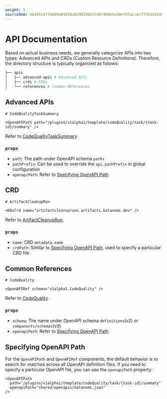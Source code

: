```yaml
---
weight: 5
sourceSHA: 0b49514f79d09a01026a8298196675d07468e9e90efd7acc6c77353dd24b72f3
---
```


# API Documentation

Based on actual business needs, we generally categorize APIs into two types: Advanced APIs and CRDs (Custom Resource Definitions). Therefore, the directory structure is typically organized as follows:

```sh
├── apis
│   ├── advanced-apis # Advanced APIs
│   ├── crds # CRDs
│   └── references # Common References
```

## Advanced APIs

```mdx title="advanced-apis/codeQualityTaskSummary.mdx"
# CodeQualityTaskSummary

<OpenAPIPath path="/plugins/v1alpha1/template/codeQuality/task/{task-id}/summary" />
```

Refer to [CodeQualityTaskSummary](../apis/advanced-apis/codeQualityTaskSummary).

### `props`

- `path`: The path under OpenAPI schema `paths`
- `pathPrefix`: Can be used to override the `api.pathPrefix` in global configuration
- `openapiPath`: Refer to [Specifying OpenAPI Path](#specifying-openapi-path)

## CRD

```mdx title="crds/ArtifactCleanupRun.mdx"
# ArtifactCleanupRun

<K8sCrd name="artifactcleanupruns.artifacts.katanomi.dev" />
```

Refer to [ArtifactCleanupRun](../apis/crds/ArtifactCleanupRun).

### `props`

- `name`: CRD `metadata.name`
- `crdPath`: Similar to [Specifying OpenAPI Path](#specifying-openapi-path), used to specify a particular CRD file

## Common References

```mdx title="references/CodeQuality.mdx"
# CodeQuality

<OpenAPIRef schema="v1alpha1.CodeQuality" />
```

Refer to [CodeQuality](../apis/references/CodeQuality).

### `props`

- `schema`: The name under OpenAPI schema `definitions`(v2) or `components/schemas`(v3)
- `openapiPath`: Refer to [Specifying OpenAPI Path](#specifying-openapi-path)

## Specifying OpenAPI Path

For the `OpenAPIPath` and `OpenAPIRef` components, the default behavior is to search for matches across all OpenAPI definition files. If you need to specify a particular OpenAPI file, you can use the `openapiPath` property:

```mdx
<OpenAPIPath
  path="/plugins/v1alpha1/template/codeQuality/task/{task-id}/summary"
  openapiPath="shared/openapis/katanomi.json"
/>
```
